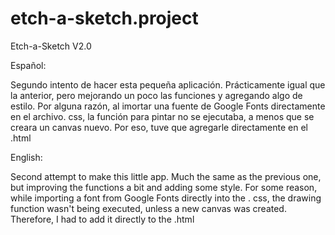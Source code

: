 # etch-a-sketch.project

Etch-a-Sketch V2.0

Español:

Segundo intento de hacer esta pequeña aplicación. Prácticamente igual que la anterior, pero mejorando un poco las funciones y agregando algo de estilo. Por alguna razón, al imortar una fuente de Google Fonts directamente en el archivo. css, la función para pintar no se ejecutaba, a menos que se creara un canvas nuevo. Por eso, tuve que agregarle directamente en el .html

English:

Second attempt to make this little app. Much the same as the previous one, but improving the functions a bit and adding some style. For some reason, while importing a font from Google Fonts directly into the . css, the drawing function wasn't being executed, unless a new canvas was created. Therefore, I had to add it directly to the .html